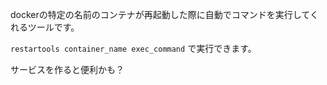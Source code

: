 dockerの特定の名前のコンテナが再起動した際に自動でコマンドを実行してくれるツールです。

`restartools container_name exec_command` で実行できます。

サービスを作ると便利かも？